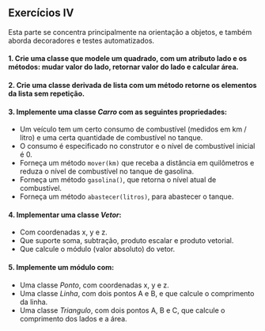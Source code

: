 ## Exercícios IV
Esta parte se concentra principalmente na orientação a objetos, e também aborda decoradores e testes automatizados.

#### 1. Crie uma classe que modele um quadrado, com um atributo lado e os métodos: mudar valor do lado, retornar valor do lado e calcular área.

#### 2. Crie uma classe derivada de lista com um método retorne os elementos da lista sem repetição.

#### 3. Implemente uma classe *Carro* com as seguintes propriedades:

- Um veículo tem um certo consumo de combustível (medidos em km / litro) e uma certa quantidade de combustível no tanque.
- O consumo é especificado no construtor e o nível de combustível inicial é 0.
- Forneça um método `mover(km)` que receba a distância em quilômetros e reduza o nível de combustível no tanque de gasolina.
- Forneça um método `gasolina()`, que retorna o nível atual de combustível.
- Forneça um método `abastecer(litros)`, para abastecer o tanque.

#### 4. Implementar uma classe *Vetor*:

- Com coordenadas x, y e z.
- Que suporte soma, subtração, produto escalar e produto vetorial.
- Que calcule o módulo (valor absoluto) do vetor.

#### 5. Implemente um módulo com:

- Uma classe *Ponto*, com coordenadas x, y e z.
- Uma classe *Linha*, com dois pontos A e B, e que calcule o comprimento da linha.
- Uma classe *Triangulo*, com dois pontos A, B e C, que calcule o comprimento dos lados e a área.
